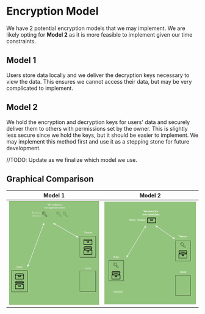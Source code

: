# Encryption Model

We have 2 potential encryption models that we may implement. We are likely opting for **Model 2** as it is more feasible to implement given our time constraints.

## Model 1
Users store data locally and we deliver the decryption keys necessary to view the data. This ensures we cannot access their data, but may be very complicated to implement.

## Model 2 
We hold the encryption and decryption keys for users' data and securely deliver them to others with permissions set by the owner. This is slightly less secure since we hold the keys, but it should be easier to implement. We may implement this method first and use it as a stepping stone for future development.

//TODO: Update as we finalize which model we use.

## Graphical Comparison
Model 1            |  Model 2
:-------------------------:|:-------------------------:
![Model1](./images/encryption2.png)  |  ![Model2](./images/encryption1.png)